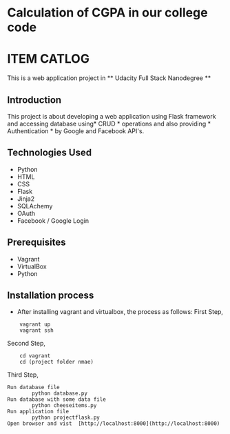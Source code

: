 # Calculation of CGPA in our college code
# ITEM CATLOG #
This is a web application project in ** Udacity Full Stack Nanodegree **

## Introduction ##
This project is about developing a web application using Flask framework and accessing database using* CRUD * operations and also providing * Authentication * by Google and Facebook API's.

## Technologies Used ##
- Python
- HTML
- CSS
- Flask
- Jinja2
- SQLAchemy
- OAuth
- Facebook / Google Login

##  Prerequisites ##
* Vagrant
* VirtualBox
* Python

## Installation process ##
* After installing  vagrant and virtualbox, the process as follows:
First Step,
```
	vagrant up
	vagrant ssh
```
Second Step,
```
	cd vagrant
	cd (project folder nmae)
```

Third Step,
```
Run database file 
		python database.py
Run database with some data file
		python cheeseitems.py
Run application file
		python projectflask.py
Open browser and vist  [http://localhost:8000](http://localhost:8000)
``` 


